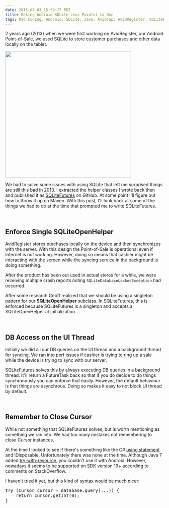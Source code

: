 ```yaml
---
date: 2015-07-03 15:32:27 PDT
title: Making Android SQLite Less Painful to Use
tags: Mad Coding, Android, SQLite, Java, AvidTap, AvidRegister, SQLiteFutures
---
```

2 years ago (2013) when we were first working on AvidRegister, our Android
Point-of-Sale, we used SQLite to store customer purchases and other data locally
on the tablet.

<img src="https://imagedatastore.appspot.com/ahBzfmltYWdlZGF0YXN0b3Jlcg4LEgVpbWFnZRj58-oDDA" width="400"/>

We had to solve some issues with using SQLite that left me surprised things are
still this bad in 2013. I extracted the helper classes I wrote back then and
published it as [SQLiteFutures][3] on GitHub. At some point I'll figure out how
to throw it up on Maven. With this post, I'll look back at some of the things
we had to do at the time that prompted me to write SQLiteFutures.

<br/>

## **Enforce Single SQLiteOpenHelper**

AvidRegister stores purchases locally on the device and then synchronizes with
the server. With this design the Point-of-Sale is operational even if Internet
is not working. However, doing so means that cashier might be interacting with
the screen while the syncing service in the background is doing something.

After the product has been out used in actual stores for a while, we were
receiving multiple crash reports noting `SQLiteDatabaseLockedException` had
occurred.

After some research Geoff realized that we should be using a singleton pattern
for our **SQLiteOpenHelper** subclass. In SQLiteFutures, this is enforced
because SQLiteFutures is a singleton and accepts a SQLiteOpenHelper at
initialization.

<br/>

## **DB Access on the UI Thread**

Initially we did all our DB queries on the UI thread and a background thread
for syncing. We ran into perf issues if cashier is trying to ring up a sale
while the device is trying to sync with our server.

SQLiteFutures solves this by always executing DB queries in a background thread.
It'll return a FutureTask back so that if you do decide to do things
synchronously you can enforce that easily. However, the default behaviour is
that things are asynchrous. Doing so makes it easy to not block UI thread by
default.

<br/>

## **Remember to Close Cursor**

While not something that SQLiteFutures solves, but is worth mentioning as
something we ran into. We had too many mistakes not remembering to close Cursor
instances.

At the time I looked to see if there's something like the C# [using
statement][1] and IDisposable. Unfortunately there was none at the time.
Although Java 7 added [try-with-resource][2], you couldn't use it with Android.
However, nowadays it seems to be supported on SDK version 19+ according to
comments on StackOverflow.

I haven't tried it yet, but this kind of syntax would be much nicer:

<pre class="brush:javascript">
try (Cursor cursor = database.query(...)) {
    return cursor.getInt(0);
}
</pre>

  [1]: https://msdn.microsoft.com/en-us/library/yh598w02.aspx
  [2]: http://docs.oracle.com/javase/tutorial/essential/exceptions/tryResourceClose.html
  [3]: https://github.com/dannysu/sqlitefutures

